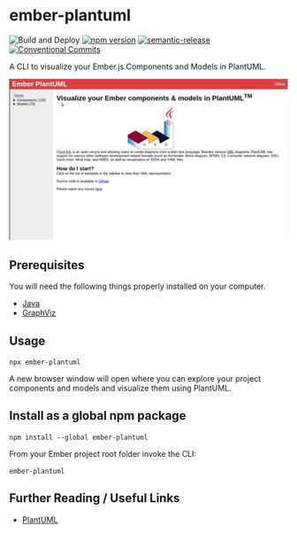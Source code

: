 # ember-plantuml

![Build and Deploy](https://github.com/rajasegar/ember-plantuml/workflows/Build/badge.svg)
[![npm version](http://img.shields.io/npm/v/ember-plantuml.svg?style=flat)](https://npmjs.org/package/ember-plantuml "View this project on npm")
[![semantic-release](https://img.shields.io/badge/%20%20%F0%9F%93%A6%F0%9F%9A%80-semantic--release-e10079.svg)](https://github.com/semantic-release/semantic-release)
[![Conventional Commits](https://img.shields.io/badge/Conventional%20Commits-1.0.0-yellow.svg)](https://conventionalcommits.org)




A CLI to visualize your Ember.js Components and Models in PlantUML.

![Demo gif](demo.gif)

## Prerequisites

You will need the following things properly installed on your computer.

* [Java](https://www.oracle.com/in/java/technologies/javase-downloads.html)
* [GraphViz](https://graphviz.org/)

## Usage
```
npx ember-plantuml
```

A new browser window will open where you can explore your project components and models and visualize them using PlantUML.


## Install as a global npm package

```
npm install --global ember-plantuml
```

From your Ember project root folder invoke the CLI:
```
ember-plantuml
```

## Further Reading / Useful Links

* [PlantUML](https://plantuml.com/)
